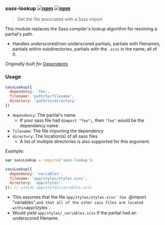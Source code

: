 ### sass-lookup [![npm](http://img.shields.io/npm/v/sass-lookup.svg)](https://npmjs.org/package/sass-lookup) [![npm](http://img.shields.io/npm/dm/sass-lookup.svg)](https://npmjs.org/package/sass-lookup)

> Get the file associated with a Sass import

This module replaces the Sass compiler's lookup algorithm for resolving a partial's path.

* Handles underscored/non-underscored partials,
partials with filenames, partials within subdirectories,
partials with the `.scss` in the name, all of it.

*Originally built for [Dependents](https://github.com/mrjoelkemp/Dependents#dependents)*

### Usage

```js
sassLookup({
  dependency: 'foo',
  filename: 'path/to/filename',
  directory: 'path/to/directory'
})
```

* `dependency`: The partial's name
  * If your sass file had `@import "foo";`, then `"foo"` would be the dependency name
* `filename`: The file importing the dependency
* `directory`: The location(s) of all sass files
  * A list of multiple directories is also supported for this argument.

Example:

```js
var sassLookup = require('sass-lookup');

sassLookup({
  dependency: 'variables',
  filename: 'app/styles/styles.scss',
  directory: 'app/styles'
}); // yields app/styles/variables.scss
```

* This assumes that the file `app/styles/styles.scss' has `@import "variables";`
and that all of the other sass files are located within `app/styles`.
* Would yield `app/styles/_variables.scss` if the partial had an underscored filename.
